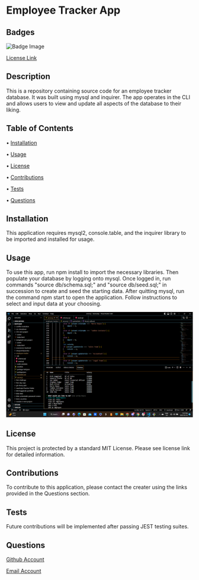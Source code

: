 # Employee Tracker App

  ## Badges
  ![Badge Image](https://img.shields.io/badge/License-MIT-yellow.svg)

  [License Link](https://opensource.org/licenses/MIT)

  ## Description
  This is a repository containing source code for an employee tracker database. It was built using mysql and inquirer. The app operates in the CLI and allows users to view and update all aspects of the database to their liking.

  ## Table of Contents
  
  • [Installation](#installation)

  • [Usage](#usage)

  • [License](#license)

  • [Contributions](#contributions)

  • [Tests](#tests)

  • [Questions](#questions)

  ## Installation
  This application requires mysql2, console.table, and the inquirer library to be imported and installed for usage.

  ## Usage
  To use this app, run npm install to import the necessary libraries. Then populate your database by logging onto mysql. Once logged in, run commands "source db/schema.sql;" and "source db/seed.sql;" in succession to create and seed the starting data. After quitting mysql, run the command npm start to open the application. Follow instructions to select and input data at your choosing.

 ![A screenshot of a generated README file](./assets/images/screenshot.png)


  ## License
  This project is protected by a standard MIT License. Please see license link for detailed information.
  
  ## Contributions
  To contribute to this application, please contact the creater using the links provided in the Questions section. 

  ## Tests
  Future contributions will be implemented after passing JEST testing suites.

  ## Questions
  [Github Account](https://github.com/KirkHagglund)

  [Email Account](mailto:kirkhagglund@gmail.com)

